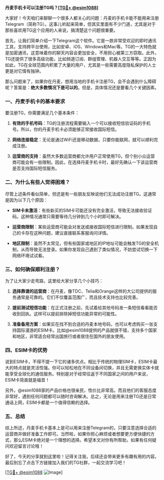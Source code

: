 **丹麦手机卡可以注册TG吗？[[TG💪+ @esim1088](https://t.me/s/esim1088)]**

大家好！今天咱们来聊聊一个很多人都关心的问题：丹麦的手机卡能不能用来注册Telegram（简称TG）。这事儿听起来简单，但其实里面有不少门道，尤其是对于那些喜欢用TG这个应用的人来说，搞清楚这个问题很重要。

首先，让我们简单介绍一下Telegram这个软件。它是一款非常受欢迎的即时通讯工具，支持跨平台使用，比如安卓、iOS、Windows和Mac等。TG的一大特色就是加密通讯，这意味着你的聊天内容会更加安全，不用担心被第三方窃取。此外，TG还提供了很多高级功能，比如频道订阅、群组管理、机器人交互等等。正因为如此，TG在全球范围内积累了大量的用户，尤其是一些需要高度隐私保护的人士更是对它情有独钟。

那么问题来了，如果你在丹麦，想用当地的手机卡注册TG，会不会遇到什么障碍呢？答案是：**绝大多数情况下是可以的**。但是，具体情况还是要看几个关键因素。

### 一、丹麦手机卡的基本要求

要注册TG，你需要满足几个基本条件：

1. **有效的手机号码**：TG的注册流程需要输入一个可以接收短信验证码的手机号。所以，你的丹麦手机卡必须能够正常接收国际短信。
   
2. **网络连接稳定**：无论是通过WiFi还是移动数据，只要你能联网，就可以顺利完成注册。

3. **运营商的支持**：虽然大多数运营商都允许用户正常使用TG，但个别小众运营商可能会有一些限制。因此，在选择丹麦手机卡时，最好先确认一下该运营商是否支持国际短信服务。

### 二、为什么有些人觉得困难？

尽管上述条件看似简单，但还是有一些朋友反映说他们无法成功注册TG。这通常是因为以下几个原因：

- **SIM卡未激活**：有些新买的SIM卡可能还没有完全激活，导致无法接收验证码。这种情况通常只需要等待几分钟到几个小时即可解决。
  
- **运营商限制**：某些运营商可能会对发送或接收国际短信进行限制。如果发现自己的卡存在这种问题，建议直接联系客服询问详情。

- **地区限制**：虽然不太常见，但有些国家或地区的IP地址可能会触发TG的安全机制，从而导致无法登录。如果你发现自己遇到了类似情况，不妨尝试切换一下网络环境试试看。

### 三、如何确保顺利注册？

为了让大家少走弯路，这里给大家分享几个小技巧：

1. **选择靠谱的运营商**：在丹麦，像TDC、Telia和Orange这样的大公司提供的服务通常是可靠的。它们不仅覆盖范围广，而且技术支持也比较完善。

2. **提前测试短信功能**：在正式注册之前，先试着给其他号码发一条短信看看能否收到回执。这样可以提前排除掉短信功能异常的可能性。

3. **准备备用方案**：如果实在找不到合适的丹麦本地号码，也可以考虑购买一张支持国际漫游的ESIM卡。比如@esim1088提供的产品就很不错，支持多个国家和地区，非常适合经常出国旅行或者居住在国外的朋友使用。

### 四、ESIM卡的优势

说到ESIM卡，不得不提一下它的诸多优点。相比于传统的物理SIM卡，ESIM卡最大的特点就是灵活性强。你可以轻松地在不同设备间切换，并且无需更换实体卡就能享受全球化的通信服务。特别是对于经常往返于不同国家之间的用户来说，ESIM卡简直就是福音！

另外，@esim1088家的产品价格也很亲民，性价比非常高。而且他们的客服态度非常好，遇到任何问题都可以随时咨询解决。总之，无论是用来注册TG还是日常通话上网，ESIM卡都是一个值得信赖的选择。

### 五、总结

综上所述，丹麦手机卡基本上是可以用来注册Telegram的，只要注意选择合适的运营商并做好准备工作即可。当然啦，如果你担心麻烦或者想要更方便快捷的方式，那么ESIM卡绝对是一个理想的选择。希望本文对你有所帮助，如果有任何疑问欢迎留言讨论哦！

好了，今天的分享就到这里啦！记得关注我，后续还会带来更多有趣有用的内容。最后别忘了点击下方链接加入我们的TG社群，一起交流学习吧！

[[TG💪+ @esim1088](https://t.me/s/esim1088) ![Image](https://i.postimg.cc/4NQfJmqS/Snipaste-2025-05-13-00-14-12.png)]